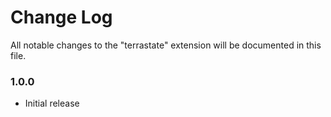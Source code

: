 # Change Log

All notable changes to the "terrastate" extension will be documented in this file.

### 1.0.0

- Initial release
